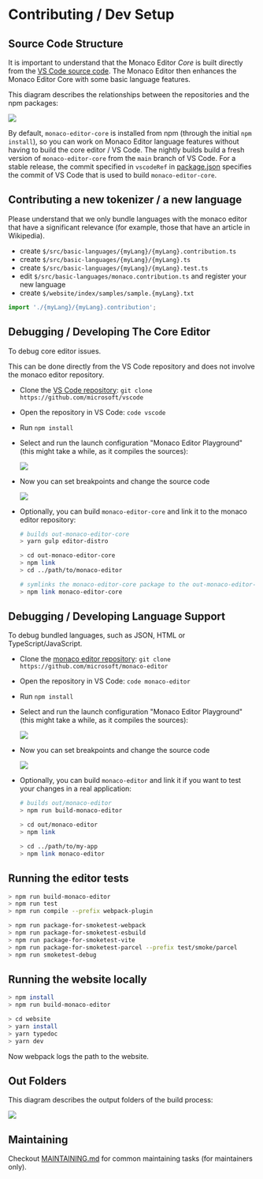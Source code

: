# Contributing / Dev Setup

## Source Code Structure

It is important to understand that the Monaco Editor _Core_ is built directly from the [VS Code source code](https://github.com/microsoft/vscode).
The Monaco Editor then enhances the Monaco Editor Core with some basic language features.

This diagram describes the relationships between the repositories and the npm packages:

![](./docs/code-structure.dio.svg)

By default, `monaco-editor-core` is installed from npm (through the initial `npm install`), so you can work on Monaco Editor language features without having to build the core editor / VS Code.
The nightly builds build a fresh version of `monaco-editor-core` from the `main` branch of VS Code.
For a stable release, the commit specified in `vscodeRef` in [package.json](./package.json) specifies the commit of VS Code that is used to build `monaco-editor-core`.

## Contributing a new tokenizer / a new language

Please understand that we only bundle languages with the monaco editor that have a significant relevance (for example, those that have an article in Wikipedia).

- create `$/src/basic-languages/{myLang}/{myLang}.contribution.ts`
- create `$/src/basic-languages/{myLang}/{myLang}.ts`
- create `$/src/basic-languages/{myLang}/{myLang}.test.ts`
- edit `$/src/basic-languages/monaco.contribution.ts` and register your new language
- create `$/website/index/samples/sample.{myLang}.txt`

```js
import './{myLang}/{myLang}.contribution';
```

## Debugging / Developing The Core Editor

To debug core editor issues.

This can be done directly from the VS Code repository and does not involve the monaco editor repository.

- Clone the [VS Code repository](https://github.com/microsoft/vscode): `git clone https://github.com/microsoft/vscode`
- Open the repository in VS Code: `code vscode`
- Run `npm install`
- Select and run the launch configuration "Monaco Editor Playground" (this might take a while, as it compiles the sources):

  ![](./docs/launch%20config.png)

- Now you can set breakpoints and change the source code

  ![](./docs/debugging-core.gif)

- Optionally, you can build `monaco-editor-core` and link it to the monaco editor repository:

  ```bash
  # builds out-monaco-editor-core
  > yarn gulp editor-distro

  > cd out-monaco-editor-core
  > npm link
  > cd ../path/to/monaco-editor

  # symlinks the monaco-editor-core package to the out-monaco-editor-core folder we just built
  > npm link monaco-editor-core
  ```

## Debugging / Developing Language Support

To debug bundled languages, such as JSON, HTML or TypeScript/JavaScript.

- Clone the [monaco editor repository](https://github.com/microsoft/monaco-editor): `git clone https://github.com/microsoft/monaco-editor`
- Open the repository in VS Code: `code monaco-editor`
- Run `npm install`
- Select and run the launch configuration "Monaco Editor Playground" (this might take a while, as it compiles the sources):

  ![](./docs/launch%20config.png)

- Now you can set breakpoints and change the source code

  ![](./docs/debugging-languages.gif)

- Optionally, you can build `monaco-editor` and link it if you want to test your changes in a real application:

  ```bash
  # builds out/monaco-editor
  > npm run build-monaco-editor

  > cd out/monaco-editor
  > npm link

  > cd ../path/to/my-app
  > npm link monaco-editor
  ```

## Running the editor tests

```bash
> npm run build-monaco-editor
> npm run test
> npm run compile --prefix webpack-plugin

> npm run package-for-smoketest-webpack
> npm run package-for-smoketest-esbuild
> npm run package-for-smoketest-vite
> npm run package-for-smoketest-parcel --prefix test/smoke/parcel
> npm run smoketest-debug
```

## Running the website locally

```bash
> npm install
> npm run build-monaco-editor

> cd website
> yarn install
> yarn typedoc
> yarn dev
```

Now webpack logs the path to the website.

## Out Folders

This diagram describes the output folders of the build process:

![](./docs/out-folders.dio.svg)

## Maintaining

Checkout [MAINTAINING.md](./MAINTAINING.md) for common maintaining tasks (for maintainers only).
